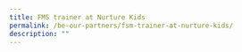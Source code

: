 ```yaml
---
title: FMS trainer at Nurture Kids
permalink: /be-our-partners/fsm-trainer-at-nurture-kids/
description: ""
---
```

